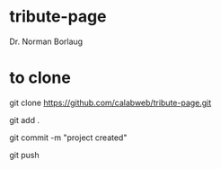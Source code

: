 # tribute-page
Dr. Norman Borlaug


# to clone
git clone https://github.com/calabweb/tribute-page.git

git add .

git commit -m "project created"

git push